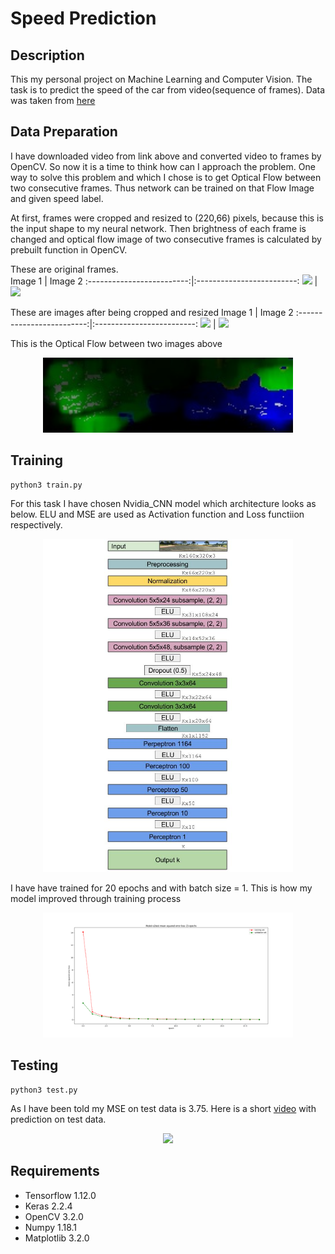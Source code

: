 # Speed Prediction

## Description
This my personal project on Machine Learning and Computer Vision. The task is to predict the speed of the car from video(sequence of frames). Data was taken from [here](https://github.com/marsauto/marschallenge)

## Data Preparation
I have downloaded video from link above and converted video to frames by OpenCV. So now it is a time to think how can I approach the problem. One way to solve this problem and which I chose is to get Optical Flow between two consecutive frames. Thus network can be trained on that Flow Image and given speed label.   

At first, frames were cropped and resized to (220,66) pixels, because this is the input shape to my neural network. Then brightness of each frame is changed and optical flow image of two consecutive frames is calculated by prebuilt function in OpenCV.   

These are original frames.   
 Image 1             |  Image 2
:-------------------------:|:-------------------------:
![]("./assets/image1.jpg")  |  ![]("./assets/image2.jpg")

These are images after being cropped and resized
 Image 1             |  Image 2
:-------------------------:|:-------------------------:
![]("./assets/resized_image1.jpg")  |  ![]("./assets/resized_image2.jpg")

This is the Optical Flow between two images above
<p align="center">
    <img src="./assets/flow_image.jpg" width="400"/>
</p>

## Training
```
python3 train.py
```
For this task I have chosen Nvidia_CNN model which architecture looks as below. ELU and MSE are used as Activation function and Loss functiion respectively.
<p align="center">
    <img src="./assets/nvidia_cnn.jpg" width="400"/>
</p>
I have have trained for 20 epochs and with batch size = 1. This is how my model improved through training process
<p align="center">
    <img src="./assets/MSE_per_epoch.png" width="400"/>
</p>

## Testing
```
python3 test.py
```
As I have been told my MSE on test data is 3.75. Here is a short [video](https://www.youtube.com/watch?v=GZHlWl803Pw) with prediction on test data. 
<p align="center">
    <img src="./assets/my_gif.gif" width="400"/>
</p>

## Requirements
* Tensorflow 1.12.0
* Keras 2.2.4
* OpenCV 3.2.0
* Numpy 1.18.1
* Matplotlib 3.2.0